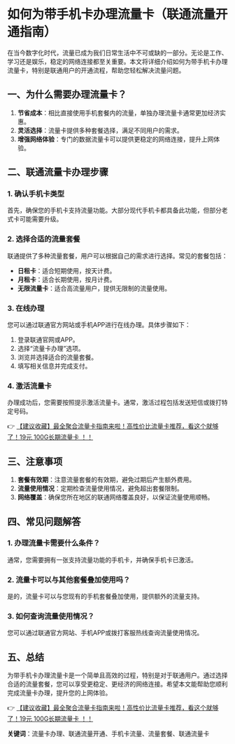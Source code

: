 # 如何为带手机卡办理流量卡（联通流量开通指南）

在当今数字化时代，流量已成为我们日常生活中不可或缺的一部分。无论是工作、学习还是娱乐，稳定的网络连接都至关重要。本文将详细介绍如何为带手机卡办理流量卡，特别是联通用户的开通流程，帮助您轻松解决流量问题。

## 一、为什么需要办理流量卡？

1. **节省成本**：相比直接使用手机套餐内的流量，单独办理流量卡通常更加经济实惠。
2. **灵活选择**：流量卡提供多种套餐选择，满足不同用户的需求。
3. **增强网络体验**：专门的数据流量卡可以提供更稳定的网络连接，提升上网体验。

## 二、联通流量卡办理步骤

### 1. 确认手机卡类型
首先，确保您的手机卡支持流量功能。大部分现代手机卡都具备此功能，但部分老式卡可能需要升级。

### 2. 选择合适的流量套餐
联通提供了多种流量套餐，用户可以根据自己的需求进行选择。常见的套餐包括：
- **日租卡**：适合短期使用，按天计费。
- **月租卡**：适合长期使用，按月计费。
- **无限流量卡**：适合高流量用户，提供无限制的流量使用。

### 3. 在线办理
您可以通过联通官方网站或手机APP进行在线办理。具体步骤如下：
1. 登录联通官网或APP。
2. 选择“流量卡办理”选项。
3. 浏览并选择适合的流量套餐。
4. 填写相关信息并完成支付。

### 4. 激活流量卡
办理成功后，您需要按照提示激活流量卡。通常，激活过程包括发送短信或拨打特定号码。

👉 [【建议收藏】最全聚合流量卡指南来啦！高性价比流量卡推荐，看这个就够了！19元 100G长期流量卡 ！！](https://bit.ly/Liuliangka)

## 三、注意事项

1. **套餐有效期**：注意流量套餐的有效期，避免过期后产生额外费用。
2. **流量使用情况**：定期检查流量使用情况，避免超出套餐限制。
3. **网络覆盖**：确保您所在地区的联通网络覆盖良好，以保证流量使用顺畅。

## 四、常见问题解答

### 1. 办理流量卡需要什么条件？
通常，您需要拥有一张支持流量功能的手机卡，并确保手机卡已激活。

### 2. 流量卡可以与其他套餐叠加使用吗？
是的，流量卡可以与您现有的手机套餐叠加使用，提供额外的流量支持。

### 3. 如何查询流量使用情况？
您可以通过联通官方网站、手机APP或拨打客服热线查询流量使用情况。

## 五、总结

为带手机卡办理流量卡是一个简单且高效的过程，特别是对于联通用户。通过选择合适的流量套餐，您可以享受更稳定、更经济的网络连接。希望本文能帮助您顺利完成流量卡办理，提升您的上网体验。

👉 [【建议收藏】最全聚合流量卡指南来啦！高性价比流量卡推荐，看这个就够了！19元 100G长期流量卡 ！！](https://bit.ly/Liuliangka)

**关键词**：流量卡办理、联通流量开通、手机卡流量、流量套餐、联通流量卡
